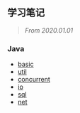 ## 学习笔记
> _From 2020.01.01_

### Java
* [basic]()
* [util]()
* [concurrent]()
* [io]()
* [sql]()
* [net]()


